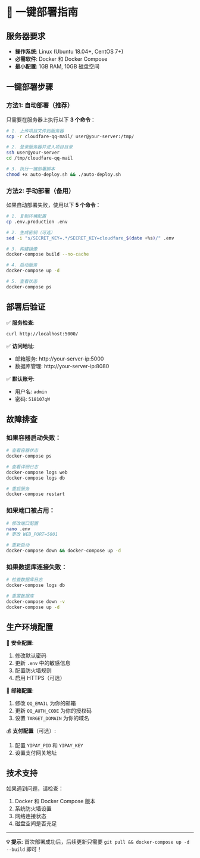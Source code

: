# 🚀 一键部署指南

## 服务器要求

- **操作系统**: Linux (Ubuntu 18.04+, CentOS 7+)
- **必需软件**: Docker 和 Docker Compose
- **最小配置**: 1GB RAM, 10GB 磁盘空间

## 一键部署步骤

### 方法1: 自动部署（推荐）

只需要在服务器上执行以下 **3 个命令**：

```bash
# 1. 上传项目文件到服务器
scp -r cloudfare-qq-mail/ user@your-server:/tmp/

# 2. 登录服务器并进入项目目录
ssh user@your-server
cd /tmp/cloudfare-qq-mail

# 3. 执行一键部署脚本
chmod +x auto-deploy.sh && ./auto-deploy.sh
```

### 方法2: 手动部署（备用）

如果自动部署失败，使用以下 **5 个命令**：

```bash
# 1. 复制环境配置
cp .env.production .env

# 2. 生成密钥（可选）
sed -i "s/SECRET_KEY=.*/SECRET_KEY=cloudfare_$(date +%s)/" .env

# 3. 构建镜像
docker-compose build --no-cache

# 4. 启动服务
docker-compose up -d

# 5. 查看状态
docker-compose ps
```

## 部署后验证

✅ **服务检查**:
```bash
curl http://localhost:5000/
```

✅ **访问地址**:
- 邮箱服务: http://your-server-ip:5000
- 数据库管理: http://your-server-ip:8080

✅ **默认账号**:
- 用户名: `admin`
- 密码: `518107qW`

## 故障排查

### 如果容器启动失败：

```bash
# 查看容器状态
docker-compose ps

# 查看详细日志
docker-compose logs web
docker-compose logs db

# 重启服务
docker-compose restart
```

### 如果端口被占用：

```bash
# 修改端口配置
nano .env
# 更改 WEB_PORT=5001

# 重新启动
docker-compose down && docker-compose up -d
```

### 如果数据库连接失败：

```bash
# 检查数据库日志
docker-compose logs db

# 重置数据库
docker-compose down -v
docker-compose up -d
```

## 生产环境配置

🔐 **安全配置**:
1. 修改默认密码
2. 更新 `.env` 中的敏感信息
3. 配置防火墙规则
4. 启用 HTTPS（可选）

📧 **邮箱配置**:
1. 修改 `QQ_EMAIL` 为你的邮箱
2. 更新 `QQ_AUTH_CODE` 为你的授权码
3. 设置 `TARGET_DOMAIN` 为你的域名

💰 **支付配置**（可选）:
1. 配置 `YIPAY_PID` 和 `YIPAY_KEY`
2. 设置支付网关地址

## 技术支持

如果遇到问题，请检查：
1. Docker 和 Docker Compose 版本
2. 系统防火墙设置
3. 网络连接状态
4. 磁盘空间是否充足

---

**💡 提示**: 首次部署成功后，后续更新只需要 `git pull && docker-compose up -d --build` 即可！
